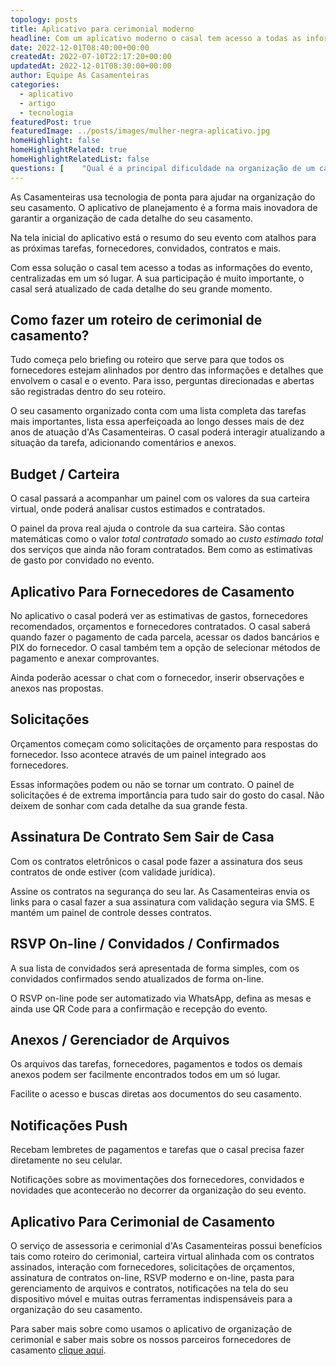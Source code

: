 ```yaml
---
topology: posts
title: Aplicativo para cerimonial moderno
headline: Com um aplicativo moderno o casal tem acesso a todas as informações do evento, centralizadas em um só lugar.
date: 2022-12-01T08:40:00+00:00
createdAt: 2022-07-10T22:17:20+00:00
updatedAt: 2022-12-01T08:30:00+00:00
author: Equipe As Casamenteiras
categories:
  - aplicativo
  - artigo
  - tecnologia
featuredPost: true
featuredImage: ../posts/images/mulher-negra-aplicativo.jpg
homeHighlight: false
homeHighlightRelated: true
homeHighlightRelatedList: false
questions: [    "Qual é a principal dificuldade na organização de um casamento?:Ser organizada e manter a calma. É importante usar a tecnologia também. Há uma infinidades de desafios, por isso talvez uma das principais dificuldades é a de não perceber que esse é um serviço para uma profissional casamenteira. Alguns casais optam por deixar de lado esse que é o serviço mais importante da festa e fazendo assim pagam mais caro nos contratos fechados, que por sua vez não possuem uma mão organizadora em cima de cada detalhe de cada fornecimento dos serviços deste evento único."]
---
```


As Casamenteiras usa tecnologia de ponta para ajudar na organização do seu casamento. O aplicativo de planejamento é a forma mais inovadora de garantir a organização de cada detalhe do seu casamento.

Na tela inicial do aplicativo está o resumo do seu evento com atalhos para as próximas tarefas, fornecedores, convidados, contratos e mais.

Com essa solução o casal tem acesso a todas as informações do evento, centralizadas em um só lugar. A sua participação é muito importante, o casal será atualizado de cada detalhe do seu grande momento.

## Como fazer um roteiro de cerimonial de casamento?

Tudo começa pelo briefing ou roteiro que serve para que todos os fornecedores estejam alinhados por dentro das informações e detalhes que envolvem o casal e o evento. Para isso, perguntas direcionadas e abertas são registradas dentro do seu roteiro.

O seu casamento organizado conta com uma lista completa das tarefas mais importantes, lista essa aperfeiçoada ao longo desses mais de dez anos de atuação d'As Casamenteiras. O casal poderá interagir atualizando a situação da tarefa, adicionando comentários e anexos.

## Budget / Carteira

O casal passará a acompanhar um painel com os valores da sua carteira virtual, onde poderá analisar custos estimados e contratados.

O painel da prova real ajuda o controle da sua carteira. São contas matemáticas como o valor _total contratado_ somado ao _custo estimado total_ dos serviços que ainda não foram contratados. Bem como as estimativas de gasto por convidado no evento.

## Aplicativo Para Fornecedores de Casamento

No aplicativo o casal poderá ver as estimativas de gastos, fornecedores recomendados, orçamentos e fornecedores contratados. O casal saberá quando fazer o pagamento de cada parcela, acessar os dados bancários e PIX do fornecedor. O casal também tem a opção de selecionar métodos de pagamento e anexar comprovantes.

Ainda poderão acessar o chat com o fornecedor, inserir observações e anexos nas propostas.

## Solicitações

Orçamentos começam como solicitações de orçamento para respostas do fornecedor. Isso acontece através de um painel integrado aos fornecedores.

Essas informações podem ou não se tornar um contrato. O painel de solicitações é de extrema importância para tudo sair do gosto do casal. Não deixem de sonhar com cada detalhe da sua grande festa.

## Assinatura De Contrato Sem Sair de Casa

Com os contratos eletrônicos o casal pode fazer a assinatura dos seus contratos de onde estiver (com validade jurídica).

Assine os contratos na segurança do seu lar. As Casamenteiras envia os links para o casal fazer a sua assinatura com validação segura via SMS. E mantém um painel de controle desses contratos.

## RSVP On-line / Convidados / Confirmados

A sua lista de convidados será apresentada de forma simples, com os convidados confirmados sendo atualizados de forma on-line.

O RSVP on-line pode ser automatizado via WhatsApp, defina as mesas e ainda use QR Code para a confirmação e recepção do evento.

## Anexos / Gerenciador de Arquivos

Os arquivos das tarefas, fornecedores, pagamentos e todos os demais anexos podem ser facilmente encontrados todos em um só lugar.

Facilite o acesso e buscas diretas aos documentos do seu casamento.

## Notificações Push

Recebam lembretes de pagamentos e tarefas que o casal precisa fazer diretamente no seu celular.

Notificações sobre as movimentações dos fornecedores, convidados e novidades que acontecerão no decorrer da organização do seu evento.

## Aplicativo Para Cerimonial de Casamento

O serviço de assessoria e cerimonial d'As Casamenteiras possui benefícios tais como roteiro do cerimonial, carteira virtual alinhada com os contratos assinados, interação com fornecedores, solicitações de orçamentos, assinatura de contratos on-line, RSVP moderno e on-line, pasta para gerenciamento de arquivos e contratos, notificações na tela do seu dispositivo móvel e muitas outras ferramentas indispensáveis para a organização do seu casamento.

Para saber mais sobre como usamos o aplicativo de organização de cerimonial e saber mais sobre os nossos parceiros fornecedores de casamento [clique aqui](/assessoria-cerimonial-plena-completa).
